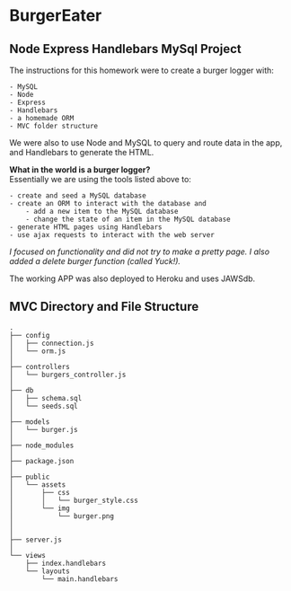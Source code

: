 # BurgerEater

## Node Express Handlebars MySql Project

The instructions for this homework were to create a burger logger with:

    - MySQL
    - Node
    - Express
    - Handlebars
    - a homemade ORM 
    - MVC folder structure

We were also to use Node and MySQL to query and route data in the app, and Handlebars to generate the HTML.

**What in the world is a burger logger?** <br>
Essentially we are using the tools listed above to:

    - create and seed a MySQL database
    - create an ORM to interact with the database and
        - add a new item to the MySQL database
        - change the state of an item in the MySQL database
    - generate HTML pages using Handlebars
    - use ajax requests to interact with the web server

*I focused on functionality and did not try to make a pretty page. I also added a delete burger function (called Yuck!).*

The working APP was also deployed to Heroku and uses JAWSdb.

## MVC Directory and File Structure


```
.
├── config
│   ├── connection.js
│   └── orm.js
│ 
├── controllers
│   └── burgers_controller.js
│
├── db
│   ├── schema.sql
│   └── seeds.sql
│
├── models
│   └── burger.js
│ 
├── node_modules
│ 
├── package.json
│
├── public
│   └── assets
│       ├── css
│       │   └── burger_style.css
│       └── img
│           └── burger.png
│   
│
├── server.js
│
└── views
    ├── index.handlebars
    └── layouts
        └── main.handlebars
```
